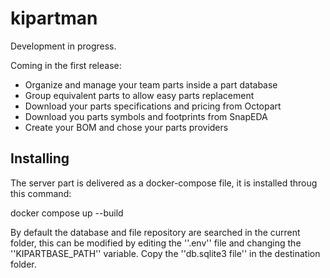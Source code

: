 # kipartman

Development in progress.

Coming in the first release:

  * Organize and manage your team parts inside a part database 
  * Group equivalent parts to allow easy parts replacement
  * Download your parts specifications and pricing from Octopart
  * Download you parts symbols and footprints from SnapEDA
  * Create your BOM and chose your parts providers

## Installing

The server part is delivered as a docker-compose file, it is installed throug this command:

  docker compose up --build

By default the database and file repository are searched in the current folder, this can be modified by editing the ''.env'' file and changing the ''KIPARTBASE_PATH'' variable.
Copy the ''db.sqlite3 file'' in the destination folder.